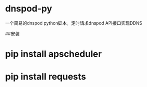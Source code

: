 # dnspod-py
一个简易的dnspod python脚本，定时请求dnspod API接口实现DDNS


##安装
# pip install apscheduler
# pip install requests
